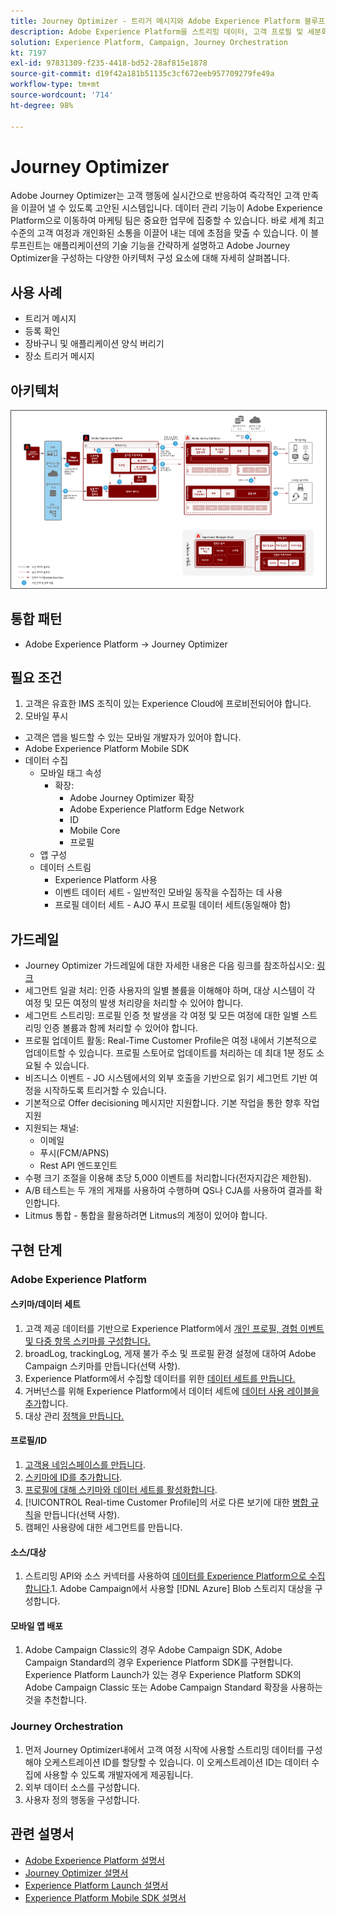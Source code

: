 ```yaml
---
title: Journey Optimizer - 트리거 메시지와 Adobe Experience Platform 블루프린트
description: Adobe Experience Platform을 스트리밍 데이터, 고객 프로필 및 세분화의 중앙 허브로 사용하여 트리거된 메시지 및 경험을 실행합니다.
solution: Experience Platform, Campaign, Journey Orchestration
kt: 7197
exl-id: 97831309-f235-4418-bd52-28af815e1878
source-git-commit: d19f42a181b51135c3cf672eeb957709279fe49a
workflow-type: tm+mt
source-wordcount: '714'
ht-degree: 98%

---
```


# Journey Optimizer

Adobe Journey Optimizer는 고객 행동에 실시간으로 반응하여 즉각적인 고객 만족을 이끌어 낼 수 있도록 고안된 시스템입니다. 데이터 관리 기능이 Adobe Experience Platform으로 이동하여 마케팅 팀은 중요한 업무에 집중할 수 있습니다. 바로 세계 최고 수준의 고객 여정과 개인화된 소통을 이끌어 내는 데에 초점을 맞출 수 있습니다.  이 블루프린트는 애플리케이션의 기술 기능을 간략하게 설명하고 Adobe Journey Optimizer을 구성하는 다양한 아키텍처 구성 요소에 대해 자세히 살펴봅니다.

## 사용 사례

* 트리거 메시지
* 등록 확인
* 장바구니 및 애플리케이션 양식 버리기
* 장소 트리거 메시지

## 아키텍처

<img src="assets/journey-optimizer.png" alt="트리거 메시지와 Adobe Experience Platform 블루프린트를 위한 참조 아키텍처" style="border:1px solid #4a4a4a" />

## 통합 패턴

* Adobe Experience Platform -> Journey Optimizer

## 필요 조건

1. 고객은 유효한 IMS 조직이 있는 Experience Cloud에 프로비전되어야 합니다.
1. 모바일 푸시

* 고객은 앱을 빌드할 수 있는 모바일 개발자가 있어야 합니다.
* Adobe Experience Platform Mobile SDK
* 데이터 수집
   * 모바일 태그 속성
      * 확장:
         * Adobe Journey Optimizer 확장
         * Adobe Experience Platform Edge Network
         * ID
         * Mobile Core
         * 프로필
   * 앱 구성
   * 데이터 스트림
      * Experience Platform 사용
      * 이벤트 데이터 세트 - 일반적인 모바일 동작을 수집하는 데 사용
      * 프로필 데이터 세트 - AJO 푸시 프로필 데이터 세트(동일해야 함)

## 가드레일

* Journey Optimizer 가드레일에 대한 자세한 내용은 다음 링크를 참조하십시오: [링크](https://experienceleague.adobe.com/docs/journeys/using/starting-with-journeys/limitations.html?lang=ko)
* 세그먼트 일괄 처리: 인증 사용자의 일별 볼륨을 이해해야 하며, 대상 시스템이 각 여정 및 모든 여정의 발생 처리량을 처리할 수 있어야 합니다.
* 세그먼트 스트리밍: 프로필 인증 첫 발생을 각 여정 및 모든 여정에 대한 일별 스트리밍 인증 볼륨과 함께 처리할 수 있어야 합니다.
* 프로필 업데이트 활동: Real-Time Customer Profile은 여정 내에서 기본적으로 업데이트할 수 있습니다.  프로필 스토어로 업데이트를 처리하는 데 최대 1분 정도 소요될 수 있습니다.
* 비즈니스 이벤트 - JO 시스템에서의 외부 호출을 기반으로 읽기 세그먼트 기반 여정을 시작하도록 트리거할 수 있습니다.
* 기본적으로 Offer decisioning 메시지만 지원합니다. 기본 작업을 통한 향후 작업 지원
* 지원되는 채널:
   * 이메일
   * 푸시(FCM/APNS)
   * Rest API 엔드포인트
* 수평 크기 조절을 이용해 초당 5,000 이벤트를 처리합니다(전자지갑은 제한됨).
* A/B 테스트는 두 개의 게재를 사용하여 수행하며 QS나 CJA를 사용하여 결과를 확인합니다.
* Litmus 통합 - 통합을 활용하려면 Litmus의 계정이 있어야 합니다.

## 구현 단계

### Adobe Experience Platform

#### 스키마/데이터 세트

1. 고객 제공 데이터를 기반으로 Experience Platform에서 [개인 프로필, 경험 이벤트 및 다중 항목 스키마를 구성합니다.](https://experienceleague.adobe.com/?recommended=ExperiencePlatform-D-1-2021.1.xdm)
1. broadLog, trackingLog, 게재 불가 주소 및 프로필 환경 설정에 대하여 Adobe Campaign 스키마를 만듭니다(선택 사항).
1. Experience Platform에서 수집할 데이터를 위한 [데이터 세트를 만듭니다.](https://experienceleague.adobe.com/docs/platform-learn/tutorials/data-ingestion/create-datasets-and-ingest-data.html?lang=ko)
1. 거버넌스를 위해 Experience Platform에서 데이터 세트에 [데이터 사용 레이블을 추가](https://experienceleague.adobe.com/docs/platform-learn/tutorials/data-governance/classify-data-using-governance-labels.html?lang=ko)합니다.
1. 대상 관리 [정책을 만듭니다.](https://experienceleague.adobe.com/docs/platform-learn/tutorials/data-governance/create-data-usage-policies.html?lang=ko)

#### 프로필/ID

1. [고객용 네임스페이스를 만듭니다](https://experienceleague.adobe.com/docs/platform-learn/tutorials/identities/label-ingest-and-verify-identity-data.html?lang=ko).
1. [스키마에 ID를 추가합니다](https://experienceleague.adobe.com/docs/platform-learn/tutorials/identities/label-ingest-and-verify-identity-data.html).
1. [프로필에 대해 스키마와 데이터 세트를 활성화합니다](https://experienceleague.adobe.com/docs/platform-learn/tutorials/profiles/bring-data-into-the-real-time-customer-profile.html?lang=ko).
1. [!UICONTROL Real-time Customer Profile]의 서로 다른 보기에 대한 [병합 규칙](https://experienceleague.adobe.com/docs/platform-learn/tutorials/profiles/create-merge-policies.html?lang=ko)을 만듭니다(선택 사항).
1. 캠페인 사용량에 대한 세그먼트를 만듭니다.

#### 소스/대상

1. 스트리밍 API와 소스 커넥터를 사용하여 [데이터를 Experience Platform으로 수집합니다](https://experienceleague.adobe.com/?recommended=ExperiencePlatform-D-1-2020.1.dataingestion&amp;lang=ko).1. Adobe Campaign에서 사용할 [!DNL Azure] Blob 스토리지 대상을 구성합니다.

#### 모바일 앱 배포

1. Adobe Campaign Classic의 경우 Adobe Campaign SDK, Adobe Campaign Standard의 경우 Experience Platform SDK를 구현합니다. Experience Platform Launch가 있는 경우 Experience Platform SDK의 Adobe Campaign Classic 또는 Adobe Campaign Standard 확장을 사용하는 것을 추천합니다.


### Journey Orchestration

1. 먼저 Journey Optimizer내에서 고객 여정 시작에 사용할 스트리밍 데이터를 구성해야 오케스트레이션 ID를 할당할 수 있습니다. 이 오케스트레이션 ID는 데이터 수집에 사용할 수 있도록 개발자에게 제공됩니다.
1. 외부 데이터 소스를 구성합니다.
1. 사용자 정의 행동을 구성합니다.

## 관련 설명서

* [Adobe Experience Platform 설명서](https://experienceleague.adobe.com/docs/experience-platform.html?lang=ko)
* [Journey Optimizer 설명서](https://experienceleague.adobe.com/docs/journey-optimizer/using/ajo-home.html?lang=en)
* [Experience Platform Launch 설명서](https://experienceleague.adobe.com/docs/launch.html?lang=ko)
* [Experience Platform Mobile SDK 설명서](https://experienceleague.adobe.com/docs/mobile.html?lang=ko)

